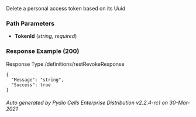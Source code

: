 






 
Delete a personal access token based on its Uuid  


### Path Parameters

 - **TokenId** (_string, required_) 




### Response Example (200)
Response Type /definitions/restRevokeResponse

```
{
  "Message": "string",
  "Success": true
}
```




###### Auto generated by Pydio Cells Enterprise Distribution v2.2.4-rc1 on 30-Mar-2021
